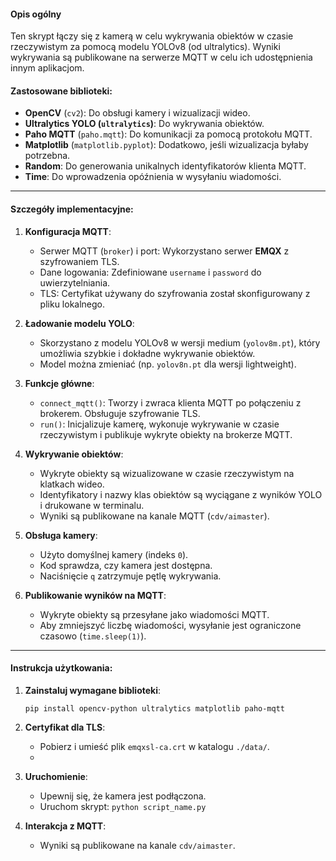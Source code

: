 #### Opis ogólny

Ten skrypt łączy się z kamerą w celu wykrywania obiektów w czasie rzeczywistym za pomocą modelu YOLOv8 (od ultralytics). Wyniki wykrywania są publikowane na serwerze MQTT w celu ich udostępnienia innym aplikacjom.

#### Zastosowane biblioteki:

- **OpenCV** (`cv2`): Do obsługi kamery i wizualizacji wideo.
- **Ultralytics YOLO (`ultralytics`)**: Do wykrywania obiektów.
- **Paho MQTT** (`paho.mqtt`): Do komunikacji za pomocą protokołu MQTT.
- **Matplotlib** (`matplotlib.pyplot`): Dodatkowo, jeśli wizualizacja byłaby potrzebna.
- **Random**: Do generowania unikalnych identyfikatorów klienta MQTT.
- **Time**: Do wprowadzenia opóźnienia w wysyłaniu wiadomości.

---

#### Szczegóły implementacyjne:

1.  **Konfiguracja MQTT**:

    - Serwer MQTT (`broker`) i port: Wykorzystano serwer **EMQX** z szyfrowaniem TLS.
    - Dane logowania: Zdefiniowane `username` i `password` do uwierzytelniania.
    - TLS: Certyfikat używany do szyfrowania został skonfigurowany z pliku lokalnego.

2.  **Ładowanie modelu YOLO**:

    - Skorzystano z modelu YOLOv8 w wersji medium (`yolov8m.pt`), który umożliwia szybkie i dokładne wykrywanie obiektów.
    - Model można zmieniać (np. `yolov8n.pt` dla wersji lightweight).

3.  **Funkcje główne**:

    - `connect_mqtt()`: Tworzy i zwraca klienta MQTT po połączeniu z brokerem. Obsługuje szyfrowanie TLS.
    - `run()`: Inicjalizuje kamerę, wykonuje wykrywanie w czasie rzeczywistym i publikuje wykryte obiekty na brokerze MQTT.

4.  **Wykrywanie obiektów**:

    - Wykryte obiekty są wizualizowane w czasie rzeczywistym na klatkach wideo.
    - Identyfikatory i nazwy klas obiektów są wyciągane z wyników YOLO i drukowane w terminalu.
    - Wyniki są publikowane na kanale MQTT (`cdv/aimaster`).

5.  **Obsługa kamery**:

    - Użyto domyślnej kamery (indeks `0`).
    - Kod sprawdza, czy kamera jest dostępna.
    - Naciśnięcie `q` zatrzymuje pętlę wykrywania.

6.  **Publikowanie wyników na MQTT**:

    - Wykryte obiekty są przesyłane jako wiadomości MQTT.
    - Aby zmniejszyć liczbę wiadomości, wysyłanie jest ograniczone czasowo (`time.sleep(1)`).

---

#### Instrukcja użytkowania:

1.  **Zainstaluj wymagane biblioteki**:

    `pip install opencv-python ultralytics matplotlib paho-mqtt`

2.  **Certyfikat dla TLS**:

    - Pobierz i umieść plik `emqxsl-ca.crt` w katalogu `./data/`.
    -

3.  **Uruchomienie**:

    - Upewnij się, że kamera jest podłączona.
    - Uruchom skrypt:
      `python script_name.py`

4.  **Interakcja z MQTT**:

    - Wyniki są publikowane na kanale `cdv/aimaster`.
